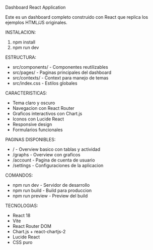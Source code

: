 Dashboard React Application

Este es un dashboard completo construido con React que replica los ejemplos HTML/JS originales.

INSTALACION:
1. npm install
2. npm run dev

ESTRUCTURA:
- src/components/ - Componentes reutilizables
- src/pages/ - Paginas principales del dashboard
- src/contexts/ - Context para manejo de temas
- src/index.css - Estilos globales

CARACTERISTICAS:
- Tema claro y oscuro
- Navegacion con React Router
- Graficos interactivos con Chart.js
- Iconos con Lucide React
- Responsive design
- Formularios funcionales

PAGINAS DISPONIBLES:
- / - Overview basico con tablas y actividad
- /graphs - Overview con graficos
- /account - Pagina de cuenta de usuario
- /settings - Configuraciones de la aplicacion

COMANDOS:
- npm run dev - Servidor de desarrollo
- npm run build - Build para produccion
- npm run preview - Preview del build

TECNOLOGIAS:
- React 18
- Vite
- React Router DOM
- Chart.js + react-chartjs-2
- Lucide React
- CSS puro
